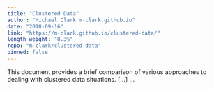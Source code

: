 ```yaml
---
title: "Clustered Data"
author: "Michael Clark m-clark.github.io"
date: "2018-09-16"
link: "https://m-clark.github.io/clustered-data/"
length_weight: "8.3%"
repo: "m-clark/clustered-data"
pinned: false
---
```


This document provides a brief comparison of various approaches to dealing with clustered data situations. [...]  ...
